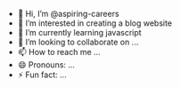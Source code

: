 - 👋 Hi, I’m @aspiring-careers
- 👀 I’m interested in creating a blog website
- 🌱 I’m currently learning javascript
- 💞️ I’m looking to collaborate on ...
- 📫 How to reach me ...
- 😄 Pronouns: ...
- ⚡ Fun fact: ...

<!---
aspiring-careers/aspiring-careers is a ✨ special ✨ repository because its `README.md` (this file) appears on your GitHub profile.
You can click the Preview link to take a look at your changes.
--->
